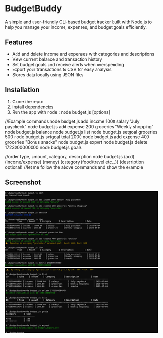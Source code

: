 # BudgetBuddy

A simple and user-friendly CLI-based budget tracker built with Node.js to help you manage your income, expenses, and budget goals efficiently.

## Features

- Add and delete income and expenses with categories and descriptions  
- View current balance and transaction history  
- Set budget goals and receive alerts when overspending  
- Export your transactions to CSV for easy analysis  
- Stores data locally using JSON files  

## Installation

1. Clone the repo:  
2. install dependencies
3. Run the app with node : node budget.js <command> [options]


//Example commands
node budget.js add income 1000 salary "July paycheck"
node budget.js add expense 200 groceries "Weekly shopping"
node budget.js balance
node budget.js list
node budget.js setgoal groceries 500
node budget.js setgoal total 2000
node budget.js add expense 400 groceries "Bonus snacks"
node budget.js export
node budget.js delete 1723000000000
node budget.js goals

//order
type, amount, category, description
node budget.js (add) (income/expense) (money) (category (food/travel etc...)) (description optional)
//let me follow the above commands and show the example





## Screenshot
![Screenshot](img1.png)
![Screenshot](img2.png)
